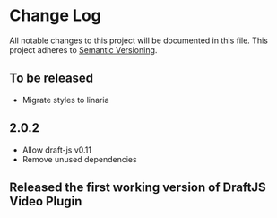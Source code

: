 # Change Log

All notable changes to this project will be documented in this file.
This project adheres to [Semantic Versioning](http://semver.org/).

## To be released

- Migrate styles to linaria

## 2.0.2

- Allow draft-js v0.11
- Remove unused dependencies

## Released the first working version of DraftJS Video Plugin
